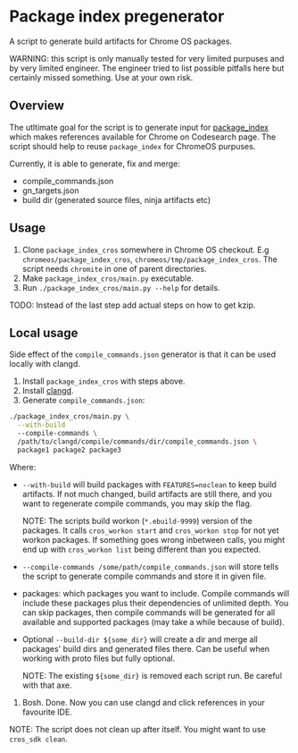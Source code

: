 # Package index pregenerator

A script to generate build artifacts for Chrome OS packages.

WARNING: this script is only manually tested for very limited purpuses and
         by very limited engineer. The engineer tried to list possible
         pitfalls here but certainly missed something. Use at your own
         risk.

## Overview

The utltimate goal for the script is to generate input for
[package_index](https://source.chromium.org/chromium/infra/infra/+/main:go/src/infra/cmd/package_index)
which makes references available for Chrome on Codesearch page. The script
should help to reuse `package_index` for ChromeOS purpuses.

Currently, it is able to generate, fix and merge:

- compile_commands.json
- gn_targets.json
- build dir (generated source files, ninja artifacts etc)

## Usage

1. Clone `package_index_cros` somewhere in Chrome OS checkout. E.g
  `chromeos/package_index_cros`, `chromeos/tmp/package_index_cros`. The
  script needs `chromite` in one of parent directories.
1. Make `package_index_cros/main.py` executable.
1. Run `./package_index_cros/main.py --help` for details.

TODO: Instead of the last step add actual steps on how to get kzip.

## Local usage

Side effect of the `compile_commands.json` generator is that it can be used
locally with clangd.

1. Install `package_index_cros` with steps above.
1. Install [clangd](go/clangd).
1. Generate `compile_commands.json`:

```bash
./package_index_cros/main.py \
  --with-build
  --compile-commands \
  /path/to/clangd/compile/commands/dir/compile_commands.json \
  package1 package2 package3
```

Where:

* `--with-build` will build packages with `FEATURES=noclean` to keep build
  artifacts. If not much changed, build artifacts are still there, and you
  want to regenerate compile commands, you may skip the flag.

  NOTE: The scripts build workon (`*.ebuild-9999`) version of the packages.
        It calls `cros_workon start` and `cros_workon stop` for not yet
        workon packages. If something goes wrong inbetween calls, you might
        end up with `cros_workon list` being different than you expected.

* `--compile-commands /some/path/compile_commands.json` will store
  tells the script to generate compile commands and store it in given file.
* packages: which packages you want to include. Compile commands will
  include these packages plus their dependencies of unlimited depth.
  You can skip packages, then compile commands will be generated for all
  available and supported packages (may take a while because of build).
* Optional `--build-dir ${some_dir}` will create a dir and merge all
  packages' build dirs and generated files there. Can be useful when
  working with proto files but fully optional.

  NOTE: The existing `${some_dir}` is removed each script run. Be careful
        with that axe.

1. Bosh. Done. Now you can use clangd and click references in your
   favourite IDE.

  NOTE: The script does not clean up after itself. You might want to use
        `cros_sdk clean`.
